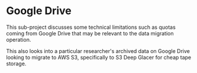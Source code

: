 # Google Drive

This sub-project discusses some technical limitations such as quotas coming from
Google Drive that may be relevant to the data migration operation.

This also looks into a particular researcher's archived data on Google Drive
looking to migrate to AWS S3, specifically to S3 Deep Glacer for cheap
tape storage.

